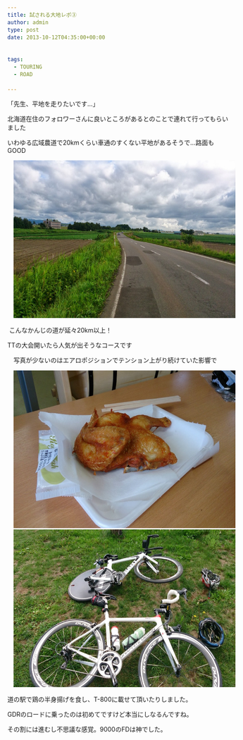 ```yaml
---
title: 試される大地レポ③
author: admin
type: post
date: 2013-10-12T04:35:00+00:00


tags:
  - TOURING
  - ROAD

---
```

「先生、平地を走りたいです…」

北海道在住のフォロワーさんに良いところがあるとのことで連れて行ってもらいました

いわゆる広域農道で20kmくらい車通のすくない平地があるそうで…路面もGOOD



<div class="separator" style="clear: both; text-align: center;">
  <a href="DSC_4135.jpg" imageanchor="1" style="margin-left: 1em; margin-right: 1em;"><img border="0" src="./DSC_4135.jpg" height="358" width="640" /></a>
</div>

&nbsp;こんなかんじの道が延々20km以上！

TTの大会開いたら人気が出そうなコースです

　写真が少ないのはエアロポジションでテンション上がり続けていた影響で

<div class="separator" style="clear: both; text-align: center;">
  <a href="DSC_4137.jpg" imageanchor="1" style="margin-left: 1em; margin-right: 1em;"><img border="0" src="./DSC_4137.jpg" height="358" width="640" /></a>
</div>

<div class="separator" style="clear: both; text-align: center;">
  <a href="DSC_4136.jpg" imageanchor="1" style="margin-left: 1em; margin-right: 1em;"><img border="0" src="./DSC_4136.jpg" height="358" width="640" /></a>
</div>

道の駅で鶏の半身揚げを食し、T-800に載せて頂いたりしました。

GDRのロードに乗ったのは初めてですけど本当にしなるんですね。

その割には進むし不思議な感覚。9000のFDは神でした。

